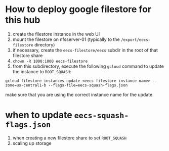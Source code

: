 # How to deploy google filestore for this hub

1. create the filestore instance in the web UI
2. mount the filestore on nfsserver-01 (typically to the `/export/eecs-filestore` directory)
3. if necessary, create the `eecs-filestore/eecs` subdir in the root of that filestore share
4. `chown -R 1000:1000 eecs-filestore`
5. from this subdirectory, execute the following `gcloud` command to update the instance to `ROOT_SQUASH`:
```
gcloud filestore instances update <eecs filestore instance name> --zone=us-central1-b --flags-file=eecs-squash-flags.json
```

make sure that you are using the correct instance name for the update.

# when to update `eecs-squash-flags.json`

1. when creating a new filestore share to set `ROOT_SQUASH`
2. scaling up storage
